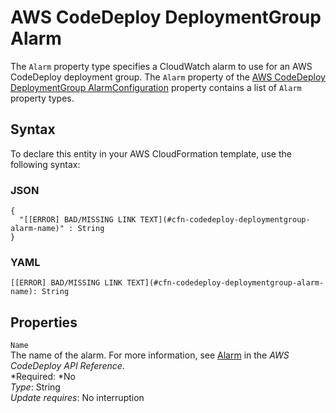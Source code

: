 # AWS CodeDeploy DeploymentGroup Alarm<a name="aws-properties-codedeploy-deploymentgroup-alarm"></a>

The `Alarm` property type specifies a CloudWatch alarm to use for an AWS CodeDeploy deployment group\. The `Alarm` property of the [AWS CodeDeploy DeploymentGroup AlarmConfiguration](aws-properties-codedeploy-deploymentgroup-alarmconfiguration.md) property contains a list of `Alarm` property types\.

## Syntax<a name="aws-properties-codedeploy-deploymentgroup-alarm-syntax"></a>

To declare this entity in your AWS CloudFormation template, use the following syntax:

### JSON<a name="aws-properties-codedeploy-deploymentgroup-alarm-syntax.json"></a>

```
{
  "[[ERROR] BAD/MISSING LINK TEXT](#cfn-codedeploy-deploymentgroup-alarm-name)" : String
}
```

### YAML<a name="aws-properties-codedeploy-deploymentgroup-alarm-syntax.yaml"></a>

```
[[ERROR] BAD/MISSING LINK TEXT](#cfn-codedeploy-deploymentgroup-alarm-name): String
```

## Properties<a name="aws-properties-codedeploy-deploymentgroup-alarm-properties"></a>

`Name`  
The name of the alarm\. For more information, see [Alarm](http://docs.aws.amazon.com//codedeploy/latest/APIReference/API_Alarm.html) in the *AWS CodeDeploy API Reference*\.  
*Required: *No  
*Type*: String  
*Update requires*: No interruption